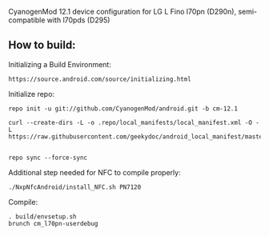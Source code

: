 CyanogenMod 12.1 device configuration for LG L Fino l70pn (D290n), semi-compatible with l70pds (D295)


How to build:
-------------

Initializing a Build Environment:

    https://source.android.com/source/initializing.html

Initialize repo:

    repo init -u git://github.com/CyanogenMod/android.git -b cm-12.1

    curl --create-dirs -L -o .repo/local_manifests/local_manifest.xml -O -L https://raw.githubusercontent.com/geekydoc/android_local_manifest/master/local_manifest.xml
    
    
    repo sync --force-sync
    
Additional step needed for NFC to compile properly:
    
    ./NxpNfcAndroid/install_NFC.sh PN7120
    
Compile:

    . build/envsetup.sh
    brunch cm_l70pn-userdebug
